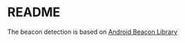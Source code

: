 # README #

The beacon detection is based on [Android Beacon Library](http://altbeacon.github.io/android-beacon-library/index.html)